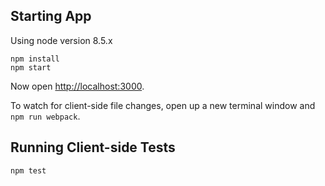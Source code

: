 ## Starting App

Using node version 8.5.x

```
npm install
npm start
```

Now open [http://localhost:3000](http://localhost:3000).

To watch for client-side file changes, open up a new terminal window and `npm run webpack`.

## Running Client-side Tests

`npm test`
